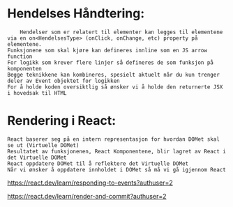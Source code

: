 # Hendelses Håndtering:
		Hendelser som er relatert til elementer kan legges til elementene via en on<HendelsesType> (onClick, onChange, etc) property på elementene.
    Funksjonene som skal kjøre kan defineres innline som en JS arrow function
    For logikk som krever flere linjer så defineres de som funksjon på komponenten
    Begge teknikkene kan kombineres, spesielt aktuelt når du kun trenger deler av Event objektet for logikken
    For å holde koden oversiktlig så ønsker vi å holde den returnerte JSX i hovedsak til HTML
# Rendering i React:
    React baserer seg på en intern representasjon for hvordan DOMet skal se ut (Virtuelle DOMet)
    Resultatet av funksjonenen, React Komponentene, blir lagret av React i det Virtuelle DOMet
    React oppdatere DOMet til å reflektere det Virtuelle DOMet
    Når vi ønsker å oppdatere innholdet i DOMet så må vi gå igjennom React

https://react.dev/learn/responding-to-events?authuser=2

https://react.dev/learn/render-and-commit?authuser=2
